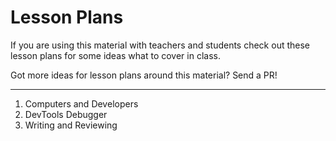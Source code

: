 # Lesson Plans

If you are using this material with teachers and students check out these lesson
plans for some ideas what to cover in class.

Got more ideas for lesson plans around this material? Send a PR!

---

1. Computers and Developers
2. DevTools Debugger
3. Writing and Reviewing
